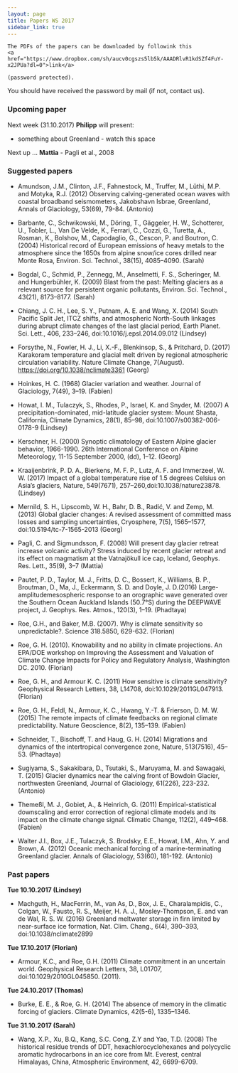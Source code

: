 ```yaml
---
layout: page
title: Papers WS 2017
sidebar_link: true
---
```


<p class="message">

    The PDFs of the papers can be downloaded by followink this
    <a href="https://www.dropbox.com/sh/aucv0cgszs5lb5k/AAADRlvR1kdSZf4FuY-x2JPUa?dl=0">link</a>

    (password protected).

</p>

You should have received the password by mail (if not, contact us).


### Upcoming paper

Next week (31.10.2017) **Philipp** will present:

- something about Greenland - watch this space

Next up ...
**Mattia** - Pagli et al., 2008

### Suggested papers

- Amundson, J.M., Clinton, J.F., Fahnestock, M., Truffer, M., Lüthi, M.P. and Motyka, R.J. (2012) 
  Observing calving-generated ocean waves with coastal broadband seismometers, Jakobshavn Isbrae, 
  Greenland, Annals of Glaciology, 53(69), 79-84. (Antonio)
  
- Barbante, C., Schwikowski, M., Döring, T., Gäggeler, H. W., Schotterer, U., 
  Tobler, L., Van De Velde, K., Ferrari, C., Cozzi, G., Turetta, A., Rosman, K., Bolshov, M., 
  Capodaglio, G., Cescon, P. and Boutron, C. (2004) Historical record of European emissions 
  of heavy metals to the atmosphere since the 1650s from alpine snow/ice cores drilled near 
  Monte Rosa, Environ. Sci. Technol., 38(15), 4085–4090. (Sarah)

- Bogdal, C., Schmid, P., Zennegg, M., Anselmetti, F. S., Scheringer, M. and Hungerbühler, K.
  (2009) Blast from the past: Melting glaciers as a relevant source for persistent organic pollutants, 
  Environ. Sci. Technol., 43(21), 8173–8177. (Sarah)
  
- Chiang, J. C. H., Lee, S. Y., Putnam, A. E. and Wang, X. (2014) South Pacific Split Jet, 
  ITCZ shifts, and atmospheric North-South linkages during abrupt climate changes of the 
  last glacial period, Earth Planet. Sci. Lett., 406, 233–246, doi:10.1016/j.epsl.2014.09.012 (Lindsey)
  
- Forsythe, N., Fowler, H. J., Li, X.-F., Blenkinsop, S., & Pritchard, D. (2017) 
  Karakoram temperature and glacial melt driven by regional atmospheric circulation 
  variability. Nature Climate Change, 7(August). https://doi.org/10.1038/nclimate3361
  (Georg)

- Hoinkes, H. C. (1968) Glacier variation and weather.
  Journal of Glaciology, 7(49), 3–19. (Fabien)
  
- Howat, I. M., Tulaczyk, S., Rhodes, P., Israel, K. and Snyder, M. (2007) A precipitation-dominated, 
  mid-latitude glacier system: Mount Shasta, California, Climate Dynamics, 28(1), 85–98, 
  doi:10.1007/s00382-006-0178-9 (Lindsey)

- Kerschner, H. (2000) Synoptic climatology of Eastern Alpine glacier
  behavior, 1966-1990. 26th International Conference on Alpine Meteorology,
  11-15 September 2000, (dd), 1–12. (Georg)
  
- Kraaijenbrink, P. D. A., Bierkens, M. F. P., Lutz, A. F. and Immerzeel, W. W. (2017)
  Impact of a global temperature rise of 1.5 degrees Celsius on Asia’s glaciers, Nature, 
  549(7671), 257–260,doi:10.1038/nature23878. (Lindsey)

- Mernild, S. H., Lipscomb, W. H., Bahr, D. B., Radić, V. and Zemp, M. (2013) Global
  glacier changes: A revised assessment of committed mass losses and sampling
  uncertainties, Cryosphere, 7(5), 1565–1577, doi:10.5194/tc-7-1565-2013 (Georg)
  
- Pagli, C. and Sigmundsson, F. (2008) Will present day glacier retreat increase 
  volcanic activity? Stress induced by recent glacier retreat and its effect on 
  magmatism at the Vatnajökull ice cap, Iceland, Geophys. Res. Lett., 35(9), 3–7 (Mattia)
  
- Pautet, P. D., Taylor, M. J., Fritts, D. C., Bossert, K., Williams, B. P., Broutman, 
  D., Ma, J., Eckermann, S. D. and Doyle, J. D.(2016) Large-amplitudemesospheric response to 
  an orographic wave generated over the Southern Ocean Auckland Islands (50.7°S) during 
  the DEEPWAVE project, J. Geophys. Res. Atmos., 120(3), 1–19. (Phadtaya)
  
- Roe, G.H., and Baker, M.B. (2007). Why is climate sensitivity so
  unpredictable?. Science 318.5850, 629-632. (Florian)

- Roe, G. H. (2010). Knowability and no ability in climate projections. An
  EPA/DOE workshop on Improving the Assessment and Valuation of Climate
  Change Impacts for Policy and Regulatory Analysis, Washington DC. 2010. (Florian)
  
- Roe, G. H., and Armour  K. C. (2011) How sensitive is climate sensitivity?
  Geophysical Research Letters, 38, L14708, doi:10.1029/2011GL047913. (Florian)

- Roe, G. H., Feldl, N., Armour, K. C., Hwang, Y.-T. & Frierson, D. M. W. (2015) 
  The remote impacts of climate feedbacks on regional climate predictability. 
  Nature Geoscience, 8(2), 135–139. (Fabien)
  
- Schneider, T., Bischoff, T. and Haug, G. H. (2014) Migrations and dynamics of the 
  intertropical convergence zone, Nature, 513(7516), 45–53. (Phadtaya)
  
- Sugiyama, S., Sakakibara, D., Tsutaki, S., Maruyama, M. and Sawagaki, T. (2015)
  Glacier dynamics near the calving front of Bowdoin Glacier, northwesten Greenland,
  Journal of Glaciology, 61(226), 223-232. (Antonio)

- Themeßl, M. J., Gobiet, A., & Heinrich, G. (2011) Empirical-statistical
  downscaling and error correction of regional climate models and its impact
  on the climate change signal. Climatic Change, 112(2), 449–468. (Fabien)
  
- Walter J.I., Box, J.E., Tulaczyk, S. Brodsky, E.E., Howat, I.M., Ahn, Y. and Brown,
  A. (2012) Oceanic mechanical forcing of a marine-terminating Greenland glacier.
  Annals of Glaciology, 53(60), 181-192. (Antonio)

### Past papers

**Tue 10.10.2017 (Lindsey)**

- Machguth, H., MacFerrin, M., van As, D., Box, J. E., Charalampidis, C., Colgan, W., 
  Fausto, R. S., Meijer, H. A. J., Mosley-Thompson, E. and van de Wal, R. S. W. (2016) 
  Greenland meltwater storage in firn limited by near-surface ice formation, 
  Nat. Clim. Chang., 6(4), 390–393, doi:10.1038/nclimate2899
  
**Tue 17.10.2017 (Florian)**

- Armour, K.C., and Roe, G.H. (2011) Climate commitment in an uncertain world. 
  Geophysical Research Letters, 38, L01707, doi:10.1029/2010GL045850. (2011). 
  
**Tue 24.10.2017 (Thomas)**

- Burke, E. E., & Roe, G. H. (2014) The absence of memory in the climatic
  forcing of glaciers. Climate Dynamics, 42(5-6), 1335–1346.
  
**Tue 31.10.2017 (Sarah)**
  
- Wang, X.P., Xu, B.Q., Kang, S.C. Cong, Z.Y and Yao, T.D. (2008) The historical residue 
  trends of DDT, hexachlorocyclohexanes and polycyclic aromatic hydrocarbons in an ice core 
  from Mt. Everest, central Himalayas, China, Atmospheric Environment, 42, 6699-6709.
